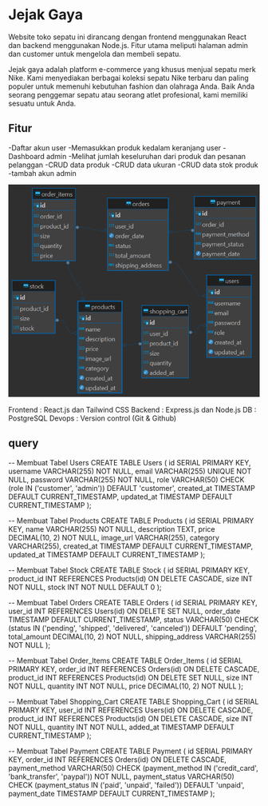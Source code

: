 # Jejak Gaya

Website toko sepatu ini dirancang dengan frontend menggunakan React dan backend menggunakan Node.js. Fitur utama meliputi halaman admin dan customer untuk mengelola dan membeli sepatu.

Jejak gaya adalah platform e-commerce yang khusus menjual sepatu merk Nike. Kami menyediakan berbagai koleksi sepatu Nike terbaru dan paling populer untuk memenuhi kebutuhan fashion dan olahraga Anda. Baik Anda seorang penggemar sepatu atau seorang atlet profesional, kami memiliki sesuatu untuk Anda.

## Fitur

-Daftar akun user
-Memasukkan produk kedalam keranjang user
-Dashboard admin
-Melihat jumlah keseluruhan dari produk dan pesanan pelanggan
-CRUD data produk
-CRUD data ukuran
-CRUD data stok produk
-tambah akun admin

![alt text](erd_jejak_gaya.png)

Frontend : React.js dan Tailwind CSS
Backend : Express.js dan Node.js
DB : PostgreSQL
Devops : Version control (Git & Github)

## query

-- Membuat Tabel Users
CREATE TABLE Users (
    id SERIAL PRIMARY KEY,
    username VARCHAR(255) NOT NULL,
    email VARCHAR(255) UNIQUE NOT NULL,
    password VARCHAR(255) NOT NULL,
    role VARCHAR(50) CHECK (role IN ('customer', 'admin')) DEFAULT 'customer',
    created_at TIMESTAMP DEFAULT CURRENT_TIMESTAMP,
    updated_at TIMESTAMP DEFAULT CURRENT_TIMESTAMP
);

-- Membuat Tabel Products
CREATE TABLE Products (
    id SERIAL PRIMARY KEY,
    name VARCHAR(255) NOT NULL,
    description TEXT,
    price DECIMAL(10, 2) NOT NULL,
    image_url VARCHAR(255),
    category VARCHAR(255),
    created_at TIMESTAMP DEFAULT CURRENT_TIMESTAMP,
    updated_at TIMESTAMP DEFAULT CURRENT_TIMESTAMP
);

-- Membuat Tabel Stock
CREATE TABLE Stock (
    id SERIAL PRIMARY KEY,
    product_id INT REFERENCES Products(id) ON DELETE CASCADE,
    size INT NOT NULL,
    stock INT NOT NULL DEFAULT 0
);

-- Membuat Tabel Orders
CREATE TABLE Orders (
    id SERIAL PRIMARY KEY,
    user_id INT REFERENCES Users(id) ON DELETE SET NULL,
    order_date TIMESTAMP DEFAULT CURRENT_TIMESTAMP,
    status VARCHAR(50) CHECK (status IN ('pending', 'shipped', 'delivered', 'canceled')) DEFAULT 'pending',
    total_amount DECIMAL(10, 2) NOT NULL,
    shipping_address VARCHAR(255) NOT NULL
);

-- Membuat Tabel Order_Items
CREATE TABLE Order_Items (
    id SERIAL PRIMARY KEY,
    order_id INT REFERENCES Orders(id) ON DELETE CASCADE,
    product_id INT REFERENCES Products(id) ON DELETE SET NULL,
    size INT NOT NULL,
    quantity INT NOT NULL,
    price DECIMAL(10, 2) NOT NULL
);


-- Membuat Tabel Shopping_Cart
CREATE TABLE Shopping_Cart (
    id SERIAL PRIMARY KEY,
    user_id INT REFERENCES Users(id) ON DELETE CASCADE,
    product_id INT REFERENCES Products(id) ON DELETE CASCADE,
    size INT NOT NULL,
    quantity INT NOT NULL,
    added_at TIMESTAMP DEFAULT CURRENT_TIMESTAMP
);

-- Membuat Tabel Payment
CREATE TABLE Payment (
    id SERIAL PRIMARY KEY,
    order_id INT REFERENCES Orders(id) ON DELETE CASCADE,
    payment_method VARCHAR(50) CHECK (payment_method IN ('credit_card', 'bank_transfer', 'paypal')) NOT NULL,
    payment_status VARCHAR(50) CHECK (payment_status IN ('paid', 'unpaid', 'failed')) DEFAULT 'unpaid',
    payment_date TIMESTAMP DEFAULT CURRENT_TIMESTAMP
);

